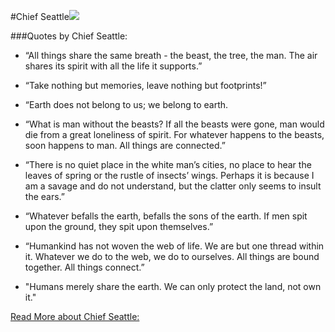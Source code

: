#Chief Seattle![ ](https://s-media-cache-ak0.pinimg.com/736x/5a/13/6c/5a136c4a5d623ee19fc4a39a6a090c0c.jpg  "Chief Seattle")

###Quotes by Chief Seattle:

* “All things share the same breath - the beast, the tree, the man. The air shares its spirit with all the life it supports.” 

* “Take nothing but memories, leave nothing but footprints!” 

* “Earth does not belong to us; we belong to earth.

* “What is man without the beasts? If all the beasts were gone, man would die from a great loneliness of spirit. For whatever happens to the beasts, soon happens to man. All things are connected.”

* “There is no quiet place in the white man’s cities, no place to hear the leaves of spring or the rustle of insects’ wings. Perhaps it is because I am a savage and do not understand, but the clatter only seems to insult the ears.”

* “Whatever befalls the earth, befalls the sons of the earth. If men spit upon the ground, they spit upon themselves.”

* “Humankind has not woven the web of life. We are but one thread within it. Whatever we do to the web, we do to ourselves. All things are bound together. All things connect.”

* "Humans merely share the earth. We can only protect the land, not own it."


[Read More about Chief Seattle:](http://www.brainyquote.com/quotes/authors/c/chief_seattle.html) 